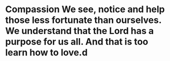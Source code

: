# Compassion We see, notice and help those less fortunate than ourselves. We understand that the Lord has a purpose for us all. And that is too learn how to love.d
